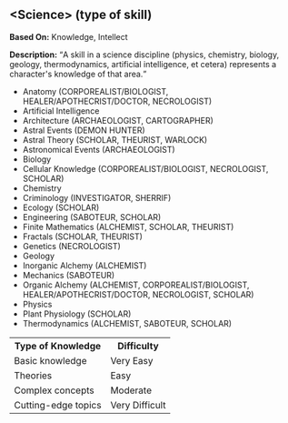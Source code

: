 &lt;Science&gt; (type of skill)
---------------

__Based On:__ Knowledge, Intellect

__Description:__ <q>A skill in a science discipline (physics, chemistry, biology, geology, thermodynamics, artificial intelligence, et cetera) represents a character's knowledge of that area.</q>

- Anatomy (CORPOREALIST/BIOLOGIST, HEALER/APOTHECRIST/DOCTOR, NECROLOGIST)
- Artificial Intelligence
- Architecture (ARCHAEOLOGIST, CARTOGRAPHER)
- Astral Events (DEMON HUNTER)
- Astral Theory (SCHOLAR, THEURIST, WARLOCK)
- Astronomical Events (ARCHAEOLOGIST)
- Biology
- Cellular Knowledge (CORPOREALIST/BIOLOGIST, NECROLOGIST, SCHOLAR)
- Chemistry
- Criminology (INVESTIGATOR, SHERRIF)
- Ecology (SCHOLAR)
- Engineering (SABOTEUR, SCHOLAR)
- Finite Mathematics (ALCHEMIST, SCHOLAR, THEURIST)
- Fractals (SCHOLAR, THEURIST)
- Genetics (NECROLOGIST)
- Geology
- Inorganic Alchemy (ALCHEMIST)
- Mechanics (SABOTEUR)
- Organic Alchemy (ALCHEMIST, CORPOREALIST/BIOLOGIST,
HEALER/APOTHECRIST/DOCTOR, NECROLOGIST, SCHOLAR)
- Physics
- Plant Physiology (SCHOLAR)
- Thermodynamics (ALCHEMIST, SABOTEUR, SCHOLAR)

<table>
  <tr>
    <th>Type of Knowledge</th>
    <th>Difficulty</th>
  </tr>
  <tr>
    <td>Basic knowledge</td>
    <td>Very Easy</td>
  </tr>
  <tr>
    <td>Theories</td>
    <td>Easy</td>
  </tr>
  <tr>
    <td>Complex concepts</td>
    <td>Moderate</td>
  </tr>
  <tr>
    <td>Cutting-edge topics</td>
    <td>Very Difficult</td>
  </tr>
</table>
